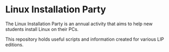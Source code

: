 # Linux Installation Party

The Linux Installation Party is an annual activity that aims to help new students install Linux on their PCs.

This repository holds useful scripts and information created for various LIP editions.
